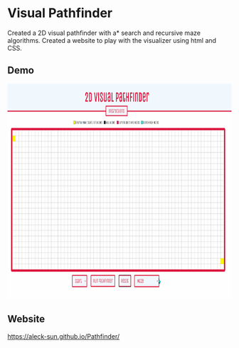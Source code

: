 # Visual Pathfinder
Created a 2D visual pathfinder with a* search and recursive maze algorithms. Created a website to play with the visualizer using html and CSS.

## Demo
<img src="pathfinder.gif" width="900" height="483"/>

## Website
https://aleck-sun.github.io/Pathfinder/